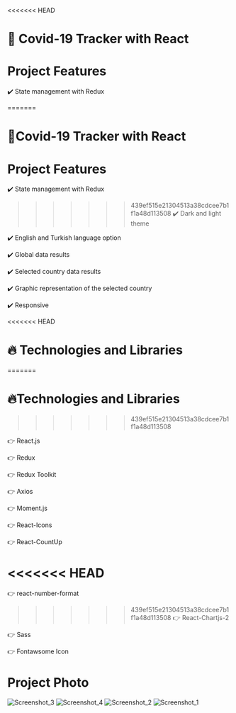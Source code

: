 <<<<<<< HEAD
# 🦠 Covid-19 Tracker with React

# Project Features

✔️ State management with Redux

=======
#  🦠Covid-19 Tracker with React

# Project Features

✔️ State management with Redux 

>>>>>>> 439ef515e21304513a38cdcee7b1f1a48d113508
✔️ Dark and light theme

✔️ English and Turkish language option

✔️ Global data results

✔️ Selected country data results

✔️ Graphic representation of the selected country

✔️ Responsive

<<<<<<< HEAD
# 🔥 Technologies and Libraries
=======
# 🔥Technologies and Libraries
>>>>>>> 439ef515e21304513a38cdcee7b1f1a48d113508

👉 React.js

👉 Redux

👉 Redux Toolkit

👉 Axios

👉 Moment.js

👉 React-Icons

👉 React-CountUp

<<<<<<< HEAD
=======
👉 react-number-format

>>>>>>> 439ef515e21304513a38cdcee7b1f1a48d113508
👉 React-Chartjs-2

👉 Sass

👉 Fontawsome Icon

# Project Photo

![Screenshot_3](https://user-images.githubusercontent.com/63242329/185452063-c1190a8c-2df6-47b8-9e93-22c21d1008da.png)
![Screenshot_4](https://user-images.githubusercontent.com/63242329/185452151-4f11e3a8-a135-4208-bc0f-b733806fc271.png)
![Screenshot_2](https://user-images.githubusercontent.com/63242329/185452177-669e0aa6-8ec4-4123-86fb-81aebd5d7428.png)
![Screenshot_1](https://user-images.githubusercontent.com/63242329/185452247-003c523c-ad68-49cc-99d1-daec4b9a86ac.png)
